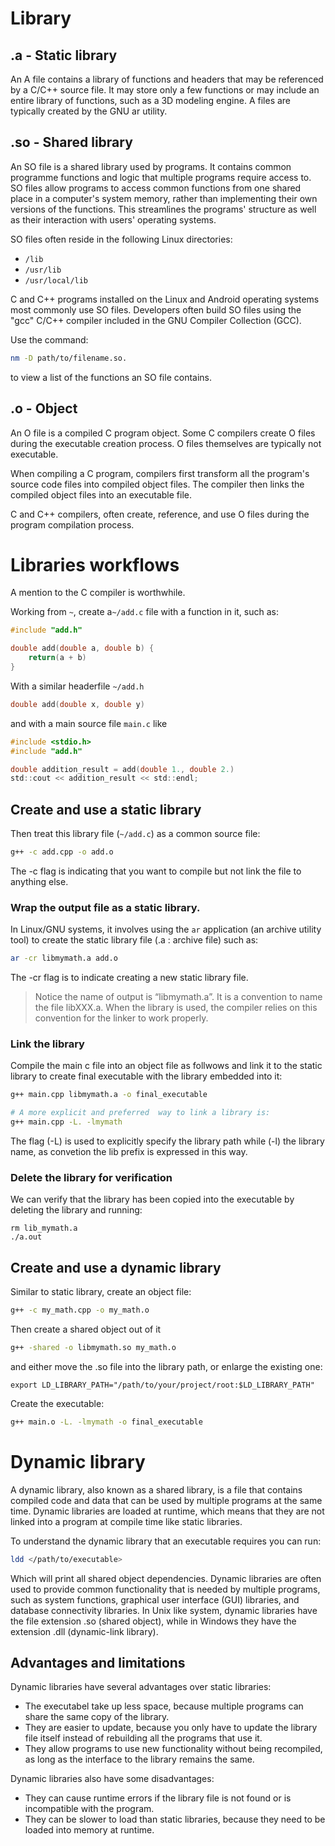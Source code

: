 # Library

## .a   -   Static library

An A file contains a library of functions and headers that may be referenced by a C/C++ source file.
It may store only a few functions or may include an entire library of functions, such as a 3D modeling engine.
A files are typically created by the GNU ar utility.

## .so  -   Shared library

An SO file is a shared library used by programs. It contains common programme functions and logic that multiple
programs require access to. SO files allow programs to access common functions from one shared place in a computer's
system memory, rather than implementing their own versions of the functions. This streamlines the programs' structure
as well as their interaction with users' operating systems.

SO files often reside in the following Linux directories:


- ```/lib```
- ```/usr/lib```
- ```/usr/local/lib```

C and C++ programs installed on the Linux and Android operating systems most commonly use SO files. Developers often 
build SO files using the "gcc" C/C++ compiler included in the GNU Compiler Collection (GCC).

Use the command:

```sh
nm -D path/to/filename.so.
```

to view a list of the functions an SO file contains.

##  .o   -  Object

An O file is a compiled C program object. Some C compilers create O files during the executable creation
process. O files themselves are typically not executable.

When compiling a C program, compilers first transform all the program's source code files into compiled
object files. The compiler then links the compiled object files into an executable file.

C and C++ compilers, often create, reference, and use O files during the program compilation process.

# Libraries workflows

A mention to the C compiler is worthwhile.

Working from ```~```, create a```~/add.c``` file with a function in it, such as:

```c
#include "add.h"

double add(double a, double b) {
	return(a + b)
}
```
With a similar headerfile ```~/add.h```

```h
double add(double x, double y)
```

and with a main source file ```main.c``` like

```c
#include <stdio.h>
#include "add.h"

double addition_result = add(double 1., double 2.)
std::cout << addition_result << std::endl;
```
## Create and use a static library

Then treat this library file (```~/add.c```) as a common source file:

```sh
g++ -c add.cpp -o add.o
```

The -c flag is indicating that you want to compile but not link the file to anything else.


### Wrap the output file as a static library.

In Linux/GNU systems, it involves using the ```ar``` application (an archive utility tool) to create the static library file (.a : archive file)
such as:

```sh
ar -cr libmymath.a add.o
```

The -cr flag is to indicate creating a new static library file.

> Notice the name of output is “libmymath.a”. It is a convention to name the file libXXX.a. When the library is used, the compiler  relies on this convention for the linker to work properly.

### Link the library

Compile the main c file into an object file as follwows and link it to the static library to create final executable with the library embedded into it:

```sh
g++ main.cpp libmymath.a -o final_executable

# A more explicit and preferred  way to link a library is:
g++ main.cpp -L. -lmymath
```

The flag (-L) is used to explicitly specify the library path while (-l) the library name, as convetion the lib prefix is expressed in this way.

### Delete the library for verification

We can verify that the library has been copied into the executable by deleting the library
and running:

```
rm lib_mymath.a 
./a.out
```

## Create and use a dynamic library

Similar to static library, create an object file:

```sh
g++ -c my_math.cpp -o my_math.o
```

Then create a shared object out of it 

```sh
g++ -shared -o libmymath.so my_math.o
```

and either move the .so file into the library path, or enlarge the existing one:

```
export LD_LIBRARY_PATH="/path/to/your/project/root:$LD_LIBRARY_PATH"
```

Create the executable:

```sh
g++ main.o -L. -lmymath -o final_executable
```

# Dynamic library

A dynamic library, also known as a shared library, is a file that contains compiled code and 
data that can be used by multiple programs at the same time. Dynamic libraries are loaded at 
runtime, which means that they are not linked into a program at compile time like static libraries.

To understand the dynamic library that an executable requires you can run:

```sh
ldd </path/to/executable>
```

Which will print all shared object dependencies. Dynamic libraries are often used to provide common functionality 
that is needed by multiple programs, such as system functions, graphical user interface (GUI) libraries, and database
connectivity libraries. In Unix like system, dynamic libraries have the file extension .so (shared object), while in 
Windows they have the extension .dll (dynamic-link library).

## Advantages and limitations

Dynamic libraries have several advantages over static libraries:

- The executabel take up less space, because multiple programs can share the same copy of the library.
- They are easier to update, because you only have to update the library file itself instead of rebuilding all the programs that use it.
- They allow programs to use new functionality without being recompiled, as long as the interface to the library remains the same.

Dynamic libraries also have some disadvantages:

- They can cause runtime errors if the library file is not found or is incompatible with the program.
- They can be slower to load than static libraries, because they need to be loaded into memory at runtime.

<!--  Script to show the footer   -->
<html>
<script
    src="https://code.jquery.com/jquery-3.3.1.js"
    integrity="sha256-2Kok7MbOyxpgUVvAk/HJ2jigOSYS2auK4Pfzbm7uH60="
    crossorigin="anonymous">
</script>
<script>
$(function(){
  $("#footer").load("../footers/footer.html");
});
</script>
<body>
<div id="footer"></div>
</body>
</html>
